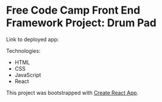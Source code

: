 # Free Code Camp Front End Framework Project: Drum Pad

Link to deployed app: 


Technologies:

* HTML
* CSS
* JavaScript
* React




This project was bootstrapped with [Create React App](https://github.com/facebook/create-react-app).

